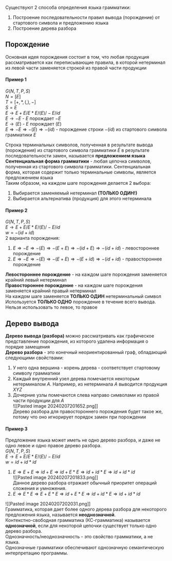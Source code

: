 Существуют 2 способа определения языка грамматики:
1. Построение последовательности правил вывода (порождение) от стартового символа и предложению языка
2. Построение дерева разбора
## Порождение
Основная идея порождения состоит в том, что любая продукция рассматривается как переписывающие правила, в которой нетерминал из левой части заменяется строкой из правой части продукции
#### Пример 1
$G (N, T, P, S)$  
$N = [E]$  
$T = [+, *, (, ), -]$  
$S = E$  
$E → E + E / E * E / (E) / -E / id$  
$E → -E$ - $E$ порождает $-E$  
$E → (E)$ - $E$ порождает $(E)$  
$E ⇒ -E ⇒ -(E) ⇒ -(id)$ - порождение строки $-(id)$ из стартового символа грамматики $E$  

Строка терминальных символов, полученная в результате вывода (порождения) из стартового символа грамматики $E$ в результате последовательности замен, называется **предложением языка**  
**Сентенциальная форма грамматики** - любая цепочка символов, полученная из стартового символа грамматики. Сентенциальная форма, которая содержит только терминальные символы, является предложением языка  
Таким образом, на каждом шаге порождения делается 2 выбора:
1. Выбирается заменяемый нетерминал **(ТОЛЬКО ОДИН!)**
2. Выбирается альтернатива (продукция) для этого нетерминала  
#### Пример 2
$G (N, T, P, S)$  
$E → E + E / E * E / (E) / -E / id$  
$w = -(id+id)$  
2 варианта порождения:
1) $E ⇒ -E ⇒ -(E) ⇒ -(E+E) ⇒ -(id+E) ⇒ -(id+id)$ - левостороннее порождение
2) $E ⇒ -E ⇒ -(E) ⇒ -(E+E) ⇒ -(E+id) ⇒ -(id+id)$ - правостороннее порождение  

**Левостороннее порождение** - на каждом шаге порождения заменяется крайний левый нетерминал  
**Правостороннее порождение** - на каждом шаге порождения заменяется крайний правый нетерминал  
На каждом шаге заменяется **ТОЛЬКО ОДИН** нетерминальный символ  
Используется **ТОЛЬКО ОДНО** порождение в течение всего вывода. Нельзя использовать то левое, то правое  
## Дерево вывода
**Дерево вывода (разбора)** можно рассматривать как графическое представление порождения, из которого удалена информация о порядке замещения  
**Дерево разбора** - это конечный неориентированный граф, обладающий следующими свойствами:
1. У него одна вершина - корень дерева - соответствует стартовому символу грамматики
2. Каждый внутренний узел дерева помечается некоторым нетерминалом $A$. Например, из нетерминала $A$ выводится продукция $XYZ$
3. Дочерние узлы помечаются слева направо символами из правой части продукции для $A$  
![[Pasted image 20240207201652.png]]  
Дерево разбора для правостороннего порождения будет такое же, потому что оно игнорирует порядок замен при порождении
#### Пример 3
Предложение языка может иметь не одно дерево разбора, и даже не одно левое и одно правое дерево разбора.  
$G (N, T, P, S)$  
$E → E + E / E * E / (E) / -E / id$  
$w = id + id * id$  
1. $E ⇒ E+E ⇒ id + E ⇒ id + E * E ⇒ id + id * E ⇒ id + id * id$  
![[Pasted image 20240207201833.png]]  
Данное дерево разбора отражает обычный приоритет операций сложения и умножения.  
2. $E ⇒ E * E ⇒ E + E * E ⇒ id + E * E ⇒ id + id * E ⇒ id + id * id$  

![[Pasted image 20240207202031.png]]  
Грамматика, которая дает более одного дерева разбора для некоторого предложения языка, называется **неоднозначной**.  
Контекстно-свободная грамматика (КС-грамматика) называется **однозначной**, если для некоторой цепочки существует только одно дерево разбора.  
Однозначность/неоднозначность - это свойство грамматики, а не языка.  
Однозначные грамматики обеспечивают однозначную семантическую интерпретацию программы.